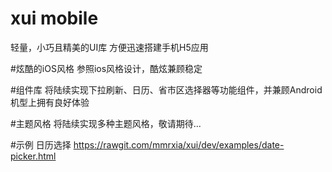 # xui mobile
轻量，小巧且精美的UI库 方便迅速搭建手机H5应用

#炫酷的iOS风格
参照ios风格设计，酷炫兼顾稳定

#组件库
将陆续实现下拉刷新、日历、省市区选择器等功能组件，并兼顾Android机型上拥有良好体验

#主题风格
将陆续实现多种主题风格，敬请期待...


#示例
日历选择 https://rawgit.com/mmrxia/xui/dev/examples/date-picker.html
